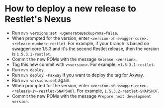 # How to deploy a new release to Restlet's Nexus

- Run `mvn versions:set -DgenerateBackupPoms=false`.
- When prompted for the version, enter `<version-of-swagger-core>.<release-number>-restlet`. For example, if your branch is based on swagger-core 1.5.3 and it's the second Restlet release, then the version is `1.5.3.1-restlet`.
- Commit the new POMs with the message `Release <version>`.
- Tag this new commit with `v<version>`. For example, `v1.5.3.1-restlet`.
- Run `mvn deploy`.
- Run `mvn deploy -Paxway` if you want to deploy the tag for Axway.
- Run `mvn versions:set` again.
- When prompted for the version, enter `<version-of-swagger-core>.<release+1>-restlet-SNAPSHOT`. For example, `1.5.3.2-restlet-SNAPSHOT`.
- Commit the new POMs with the message `Prepare next development version`.
